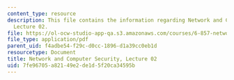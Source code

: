 ```yaml
---
content_type: resource
description: This file contains the information regarding Network and Computer Security,
  Lecture 02.
file: https://ol-ocw-studio-app-qa.s3.amazonaws.com/courses/6-857-network-and-computer-security-spring-2014/7fe96705a82149e2de1d5f20ca34595b_MIT6_857S14_Lec02.pdf
file_type: application/pdf
parent_uid: f4adbe54-f29c-d0cc-1896-d1a39cc0eb1d
resourcetype: Document
title: Network and Computer Security, Lecture 02
uid: 7fe96705-a821-49e2-de1d-5f20ca34595b
---
```

